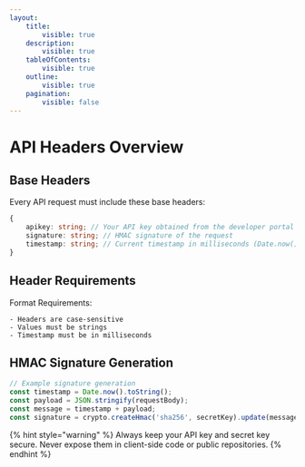 ```yaml
---
layout:
    title:
        visible: true
    description:
        visible: true
    tableOfContents:
        visible: true
    outline:
        visible: true
    pagination:
        visible: false
---
```


# API Headers Overview

## Base Headers

Every API request must include these base headers:

```typescript
{
    apikey: string; // Your API key obtained from the developer portal
    signature: string; // HMAC signature of the request
    timestamp: string; // Current timestamp in milliseconds (Date.now().toString())
}
```

## Header Requirements

Format Requirements:

    - Headers are case-sensitive
    - Values must be strings
    - Timestamp must be in milliseconds

## HMAC Signature Generation

```typescript
// Example signature generation
const timestamp = Date.now().toString();
const payload = JSON.stringify(requestBody);
const message = timestamp + payload;
const signature = crypto.createHmac('sha256', secretKey).update(message).digest('hex');
```

{% hint style="warning" %} Always keep your API key and secret key secure. Never expose them in client-side code or public repositories. {% endhint %}
